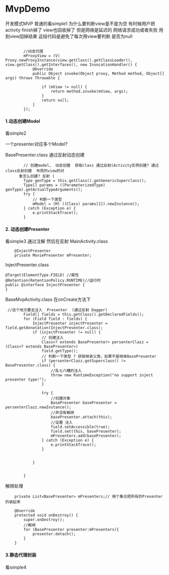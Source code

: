 # MvpDemo
开发模式MVP
 普通的看simple1
 为什么要判断view是不是为空 有时候用户把activity finish掉了 view也回收掉了
  但是网络是延迟的  网络请求成功或者失败 用到view回掉结果
 这段代码是避免了每次用view要判断 是否为null

```

        //动态代理
        mProxyView = (V) Proxy.newProxyInstance(view.getClass().getClassLoader(), view.getClass().getInterfaces(), new InvocationHandler() {
            @Override
            public Object invoke(Object proxy, Method method, Object[] args) throws Throwable {

                if (mView != null) {
                    return method.invoke(mView, args);
                }
                return null;
            }
        });
```


#### 1.动态创建Model
看simple2


一个presenter对应多个Model?

BasePresenter.class    通过反射动态创建

```
        // 创建model， 动态创建  获取class 通过反射(Activity实例创建? 通过class反射创建  布局的view的对
      象怎么创建? 反射 )
        Type genType = this.getClass().getGenericSuperclass();
        Type[] params = ((ParameterizedType) genType).getActualTypeArguments();
        try {
            // 判断一下类型
            mModel = (M) ((Class) params[1]).newInstance();
        } catch (Exception e) {
            e.printStackTrace();
        }

```

#### 2. 动态创建Presenter
看simple3
通过注解 然后在反射
MainActivity.class
```
    @InjectPresenter
    private MoviePresenter mPresenter;
```

InjectPresenter.class
```
@Target(ElementType.FIELD) //属性
@Retention(RetentionPolicy.RUNTIME)//运行时
public @interface InjectPresenter {
}
```

BaseMvpActivity.class  在onCreate方法下
```
 //这个地方要去注入  Presenter  (通过反射 Dagger)
        Field[] fields = this.getClass().getDeclaredFields();
        for (Field field : fields) {
            InjectPresenter injectPresenter = field.getAnnotation(InjectPresenter.class);
            if (injectPresenter != null) {
                // 创建注入
                Class<? extends BasePresenter> persenterClazz = (Class<? extends BasePresenter>)
                field.getType();
                // 判断一下类型 ? 获取继承父类，如果不是继承BasePresenter
                if (persenterClazz.getSuperclass() != BasePresenter.class) {
                    //乱七八糟的注入
                    throw new RuntimeException("no support inject presenter type!");
                }

                try {
                    //创建对象
                    BasePresenter basePresenter = persenterClazz.newInstance();
                    //并没有解绑
                    basePresenter.attach(this);
                    //设置 注入
                    field.setAccessible(true);
                    field.set(this, basePresenter);
                    mPresenters.add(basePresenter);
                } catch (Exception e) {
                    e.printStackTrace();
                }


            }


        }
```

解绑处理
```
    private List<BasePresenter> mPresenters;// 用个集合把所有的Presenter的装起来
```

```
    @Override
    protected void onDestroy() {
        super.onDestroy();
        //解绑
        for (BasePresenter presenter:mPresenters){
            presenter.detach();
        }
    }
```

#### 3.静态代理封装

看simple4

